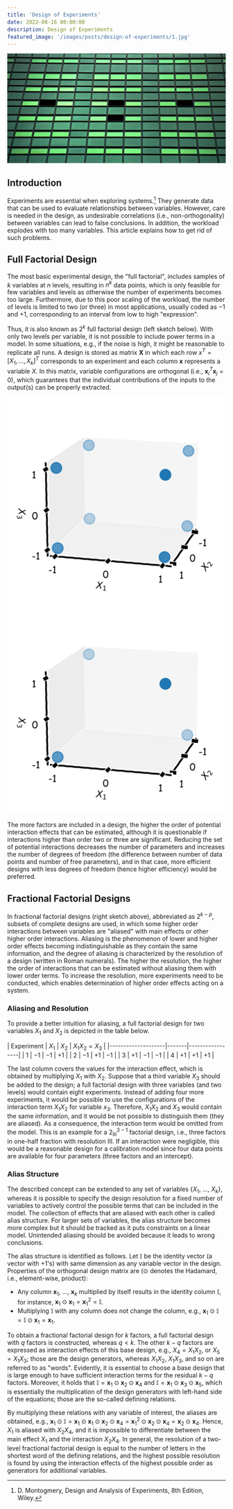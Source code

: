 ```yaml
---
title: 'Design of Experiments'
date: 2022-08-16 00:00:00
description: Design of Experiments
featured_image: '/images/posts/design-of-experiments/1.jpg'
---
```


![](/images/posts/design-of-experiments/1.jpg)

## Introduction

Experiments are essential when exploring systems.[^1] They generate data that can be used to evaluate relationships between variables. However, care is needed in the design, as undesirable correlations (i.e., non-orthogonality) between variables can lead to false conclusions. In addition, the workload explodes with too many variables. This article explains how to get rid of such problems.

[^1]: D. Montogmery, Design and Analysis of Experiments, 8th Edition, Wiley.

## Full Factorial Design

The most basic experimental design, the "full factorial", includes samples of $k$ variables at $n$ levels, resulting in $n^k$ data points, which is only feasible for few variables and levels as otherwise the number of experiments becomes too large. Furthermore, due to this poor scaling of the workload, the number of levels is limited to two (or three) in most applications, usually coded as $-1$ and $+1$, corresponding to an interval from low to high "expression".

Thus, it is also known as $2^k$ full factorial design (left sketch below). With only two levels per variable, it is not possible to include power terms in a model. In some situations, e.g., if the noise is high, it might be reasonable to replicate all runs. A design is stored as matrix $\mathbf{X}$ in which each row $x^T = [X_1, ..., X_k]^T$ corresponds to an experiment and each column $\mathbf{x}$ represents a variable $X$. In this matrix, variable configurations are orthogonal (i.e., $\mathbf{x}_i^T\mathbf{x}_j = 0$), which guarantees that the individual contributions of the inputs to the output(s) can be properly extracted.

<div class="gallery" data-columns="2">
	<img src="/images/theory/fullfact.png">
    <img src="/images/theory/fracfact.png">
</div>

The more factors are included in a design, the higher the order of potential interaction effects that can be estimated, although it is questionable if interactions higher than order two or three are significant. Reducing the set of potential interactions decreases the number of parameters and increases the number of degrees of freedom (the difference between number of data points and number of free parameters), and in that case, more efficient designs with less degrees of freedom (hence higher efficiency) would be preferred.

## Fractional Factorial Designs

In fractional factorial designs (right sketch above), abbreviated as $2^{k-p}$, subsets of complete designs are used, in which some higher order interactions between variables are "aliased" with main effects or other higher order interactions. Aliasing is the phenomenon of lower and higher order effects becoming indistinguishable as they contain the same information, and the degree of aliasing is characterized by the resolution of a design (written in Roman numerals). The higher the resolution, the higher the order of interactions that can be estimated without aliasing them with lower order terms. To increase the resolution, more experiments need to be conducted, which enables determination of higher order effects acting on a system.

### Aliasing and Resolution

To provide a better intuition for aliasing, a full factorial design for two variables $X_1$ and $X_2$ is depicted in the table below.

| Experiment | $X_1$ | $X_2$ | $X_1 X_2 = X_3$ |
|--------------------|-------|-----------------|
| 1          | $-1$  | $-1$  | $+1$            |
| 2          | $-1$  | $+1$  | $-1$            |
| 3          | $+1$  | $-1$  | $-1$            |
| 4          | $+1$  | $+1$  | $+1$            |

The last column covers the values for the interaction effect, which is obtained by multiplying $X_1$ with $X_2$. Suppose that a third variable $X_3$ should be added to the design; a full factorial design with three variables (and two levels) would contain eight experiments. Instead of adding four more experiments, it would be possible to use the configurations of the interaction term $X_1X_2$ for variable $x_3$. Therefore, $X_1X_2$ and $X_3$ would contain the same information, and it would be not possible to distinguish them (they are aliased). As a consequence, the interaction term would be omitted from the model. This is an example for a $2_{\text{III}}^{3-1}$ factorial design, i.e., three factors in one-half fraction with resolution III. If an interaction were negligible, this would  be a reasonable design for a calibration model since four data points are available for four parameters (three factors and an intercept).

### Alias Structure

The described concept can be extended to any set of variables \{$X_1$, $...$, $X_k$\}, whereas it is possible to specify the design resolution for a fixed number of variables to actively control the possible terms that can be included in the model. The collection of effects that are aliased with each other is called alias structure. For larger sets of variables, the alias structure becomes more complex but it should be tracked as it puts constraints on a linear model. Unintended aliasing should be avoided because it leads to wrong conclusions.

The alias structure is identified as follows. Let $\mathbb{I}$ be the identity vector (a vector with $+1$'s) with same dimension as any variable vector in the design. Properties of the orthogonal design matrix are ($\odot$ denotes the Hadamard, i.e., element-wise, product):

* Any column $\mathbf{x}_1$, $...$, $\mathbf{x}_k$ multiplied by itself results in the identity column $\mathbb{I}$, for instance, $\mathbf{x}_1 \odot \mathbf{x}_1 = \mathbf{x}_1^2 = \mathbb{I}$.
* Multiplying $\mathbb{I}$ with any column does not change the column, e.g., $\mathbf{x}_1 \odot \mathbb{I} = \mathbb{I} \odot \mathbf{x}_1 = \mathbf{x}_1$.

To obtain a fractional factorial design for $k$ factors, a full factorial design with $q$ factors is constructed, whereas $q < k$. The other $k-q$ factors are expressed as interaction effects of this base design, e.g., $X_4 = X_1X_2$, or $X_5 = X_1X_3$; those are the design generators, whereas $X_1X_2$, $X_1X_3$, and so on are referred to as "words". Evidently, it is essential to choose a base design that is large enough to have sufficient interaction terms for the residual $k-q$ factors. Moreover, it holds that $\mathbb{I} = \mathbf{x}_1\odot \mathbf{x}_2 \odot \mathbf{x}_4$ and $\mathbb{I} = \mathbf{x}_1\odot \mathbf{x}_3\odot \mathbf{x}_5$, which is essentially the multiplication of the design generators with left-hand side of the equations; those are the so-called defining relations.

By multiplying these relations with any variable of interest, the aliases are obtained, e.g., $\mathbf{x}_1 \odot \mathbb{I} = \mathbf{x}_1 \odot \mathbf{x}_1\odot\mathbf{x}_2\odot\mathbf{x}_4 = \mathbf{x}_1^2\odot\mathbf{x}_2\odot\mathbf{x}_4 = \mathbf{x}_2\odot\mathbf{x}_4$. Hence, $X_1$ is aliased with $X_2X_4$, and it is impossible to differentiate between the main effect $X_1$ and the interaction $X_2X_4$. In general, the resolution of a two-level fractional factorial design is equal to the number of letters in the shortest word of the defining relations, and the highest possible resolution is found by using the interaction effects of the highest possible order as generators for additional variables.

